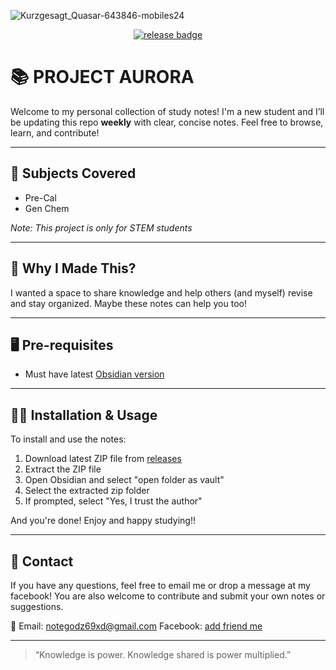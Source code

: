 ![Kurzgesagt_Quasar-643846-mobiles24](https://github.com/user-attachments/assets/8ba21bd2-17c0-47b0-9c79-92b31f0ee532)

<p align="center">
  <a href="https://github.com/winryl1/PROJECT-AURORA/releases">
    <img src="https://img.shields.io/github/v/release/winryl1/PROJECT-AURORA?label=Latest%20Release" alt="release badge">
  </a>
</p>


# 📚 PROJECT AURORA

Welcome to my personal collection of study notes! I'm a new student and I’ll be updating this repo **weekly** with clear, concise notes. Feel free to browse, learn, and contribute!

---

## 🔖 Subjects Covered
- Pre-Cal
- Gen Chem

_Note: This project is only for STEM students_

---

## 🤔 Why I Made This?

I wanted a space to share knowledge and help others (and myself) revise and stay organized. Maybe these notes can help you too!

---

## 🖥️ Pre-requisites
- Must have latest [Obsidian version](https://obsidian.md/)

---

## ✍🏻 Installation & Usage
To install and use the notes:
1. Download latest ZIP file from [releases](https://github.com/winryl1/PROJECT-AURORA/releases)
2. Extract the ZIP file
3. Open Obsidian and select "open folder as vault"
4. Select the extracted zip folder
5. If prompted, select "Yes, I trust the author"

And you're done! Enjoy and happy studying!!

---
## 🤝 Contact
If you have any questions, feel free to email me or drop a message at my facebook! You are also welcome to contribute and submit your own notes or suggestions.

📧 Email: notegodz69xd@gmail.com
   Facebook: [add friend me](https://www.facebook.com/kristof.troy.tagab)

---  

> “Knowledge is power. Knowledge shared is power multiplied.” 

